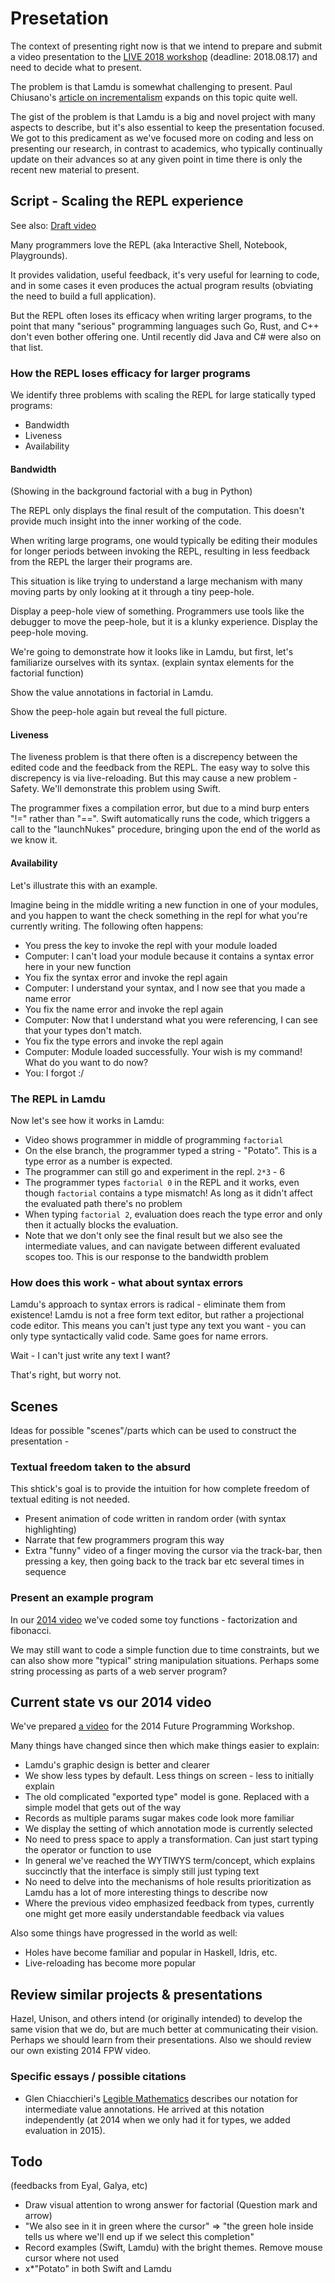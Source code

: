 # Presetation

The context of presenting right now is that we intend to prepare and submit a video presentation to the [LIVE 2018 workshop](https://2018.splashcon.org/track/live-2018-papers) (deadline: 2018.08.17) and need to decide what to present.

The problem is that Lamdu is somewhat challenging to present. Paul Chiusano's [article on incrementalism](https://pchiusano.github.io/2017-05-17/incrementalism.html) expands on this topic quite well.

The gist of the problem is that Lamdu is a big and novel project with many aspects to describe, but it's also essential to keep the presentation focused. We got to this predicament as we've focused more on coding and less on presenting our research, in contrast to academics, who typically continually update on their advances so at any given point in time there is only the recent new material to present.

## Script - Scaling the REPL experience

See also: [Draft video](https://www.dropbox.com/s/80h3b4o9tff59i8/Lamdu%20LIVE%202018%20-%20Intro%20draft.mp4?dl=0)

Many programmers love the REPL (aka Interactive Shell, Notebook, Playgrounds).

It provides validation, useful feedback, it's very useful for learning to code, and in some cases it even produces the actual program results (obviating the need to build a full application).

But the REPL often loses its efficacy when writing larger programs, to the point that many "serious" programming languages such Go, Rust, and C++ don't even bother offering one. Until recently did Java and C# were also on that list.

### How the REPL loses efficacy for larger programs

We identify three problems with scaling the REPL for large statically typed programs:

* Bandwidth
* Liveness
* Availability

#### Bandwidth

(Showing in the background factorial with a bug in Python)

The REPL only displays the final result of the computation.
This doesn't provide much insight into the inner working of the code.

When writing large programs, one would typically be editing their modules for longer periods between invoking the REPL,
resulting in less feedback from the REPL the larger their programs are.

This situation is like trying to understand a large mechanism with many moving parts
by only looking at it through a tiny peep-hole.

Display a peep-hole view of something.
Programmers use tools like the debugger to move the peep-hole, but it is a klunky experience.
Display the peep-hole moving.

We're going to demonstrate how it looks like in Lamdu, but first, let's familiarize ourselves with its syntax.
(explain syntax elements for the factorial function)

Show the value annotations in factorial in Lamdu.

Show the peep-hole again but reveal the full picture.

#### Liveness

The liveness problem is that there often is a discrepency between the edited code and the feedback from the REPL.
The easy way to solve this discrepency is via live-reloading.
But this may cause a new problem - Safety.
We'll demonstrate this problem using Swift.

The programmer fixes a compilation error, but due to a mind burp enters "!=" rather than "==".
Swift automatically runs the code, which triggers a call to the "launchNukes" procedure,
bringing upon the end of the world as we know it.

#### Availability

Let's illustrate this with an example.

Imagine being in the middle writing a new function in one of your modules,
and you happen to want the check something in the repl for what you're currently writing. The following often happens:

* You press the key to invoke the repl with your module loaded
* Computer: I can't load your module because it contains a syntax error here in your new function
* You fix the syntax error and invoke the repl again
* Computer: I understand your syntax, and I now see that you made a name error
* You fix the name error and invoke the repl again
* Computer: Now that I understand what you were referencing, I can see that your types don't match.
* You fix the type errors and invoke the repl again
* Computer: Module loaded successfully. Your wish is my command! What do you want to do now?
* You: I forgot :/

### The REPL in Lamdu

Now let's see how it works in Lamdu:

* Video shows programmer in middle of programming `factorial`
* On the else branch, the programmer typed a string - "Potato". This is a type error as a number is expected.
* The programmer can still go and experiment in the repl. `2*3` - 6
* The programmer types `factorial 0` in the REPL and it works, even though `factorial` contains a type mismatch! As long as it didn't affect the evaluated path there's no problem
* When typing `factorial 2`, evaluation does reach the type error and only then it actually blocks the evaluation.
* Note that we don't only see the final result but we also see the intermediate values, and can navigate between different evaluated scopes too. This is our response to the bandwidth problem

### How does this work - what about syntax errors

Lamdu's approach to syntax errors is radical - eliminate them from existence!
Lamdu is not a free form text editor, but rather a projectional code editor.
This means you can't just type any text you want - you can only type syntactically valid code.
Same goes for name errors.

Wait - I can't just write any text I want?

That's right, but worry not.

## Scenes

Ideas for possible "scenes"/parts which can be used to construct the presentation -

### Textual freedom taken to the absurd

This shtick's goal is to provide the intuition for how complete freedom of textual editing is not needed.

* Present animation of code written in random order (with syntax highlighting)
* Narrate that few programmers program this way
* Extra "funny" video of a finger moving the cursor via the track-bar, then pressing a key, then going back to the track bar etc several times in sequence

### Present an example program

In our [2014 video](#Current-state-vs-our-2014-video) we've coded some toy functions - factorization and fibonacci.

We may still want to code a simple function due to time constraints, but we can also show more "typical" string manipulation situations. Perhaps some string processing as parts of a web server program?

## Current state vs our 2014 video

We've prepared [a video](https://vimeo.com/97648370) for the 2014 Future Programming Workshop.

Many things have changed since then which make things easier to explain:

* Lamdu's graphic design is better and clearer
* We show less types by default. Less things on screen - less to initially explain
* The old complicated "exported type" model is gone. Replaced with a simple model that gets out of the way
* Records as multiple params sugar makes code look more familiar
* We display the setting of which annotation mode is currently selected
* No need to press space to apply a transformation. Can just start typing the operator or function to use
* In general we've reached the WYTIWYS term/concept, which explains succinctly that the interface is simply still just typing text
* No need to delve into the mechanisms of hole results prioritization as Lamdu has a lot of more interesting things to describe now
* Where the previous video emphasized feedback from types, currently one might get more easily understandable feedback via values

Also some things have progressed in the world as well:

* Holes have become familiar and popular in Haskell, Idris, etc.
* Live-reloading has become more popular

## Review similar projects & presentations

Hazel, Unison, and others intend (or originally intended) to develop the same vision that we do, but are much better at communicating their vision. Perhaps we should learn from their presentations. Also we should review our own existing 2014 FPW video.

### Specific essays / possible citations

* Glen Chiacchieri's [Legible Mathematics](http://glench.com/LegibleMathematics/) describes our notation for intermediate value annotations. He arrived at this notation independently (at 2014 when we only had it for types, we added evaluation in 2015).

## Todo

(feedbacks from Eyal, Galya, etc)

* Draw visual attention to wrong answer for factorial (Question mark and arrow)
* "We also see in it in green where the cursor" => "the green hole inside tells us where we'll end up if we select this completion"
* Record examples (Swift, Lamdu) with the bright themes. Remove mouse cursor where not used
* x*"Potato" in both Swift and Lamdu